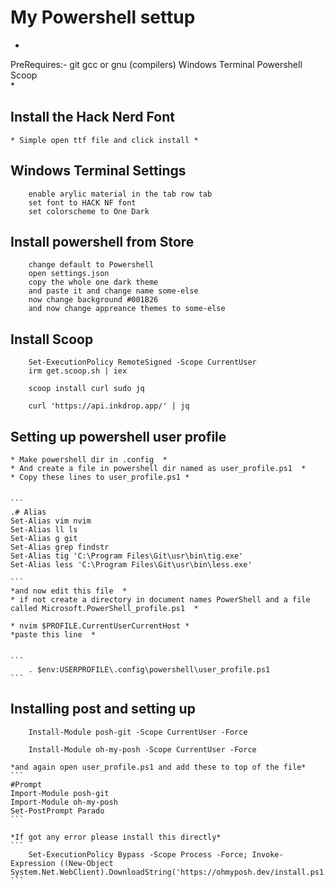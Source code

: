 # My Powershell settup

*
PreRequires:- 
	git
	gcc or gnu (compilers)
	Windows Terminal
	Powershell
	Scoop					
*

## Install the Hack Nerd Font
	* Simple open ttf file and click install * 
## Windows Terminal Settings

```
	enable arylic material in the tab row tab
	set font to HACK NF font
	set colorscheme to One Dark
```
## Install powershell from Store

```
	change default to Powershell
	open settings.json 
	copy the whole one dark theme
	and paste it and change name some-else
	now change background #001B26
	and now change appreance themes to some-else

```

## Install Scoop

```
	Set-ExecutionPolicy RemoteSigned -Scope CurrentUser
	irm get.scoop.sh | iex
```

```
	scoop install curl sudo jq
```

```
	curl 'https://api.inkdrop.app/' | jq
```

## Setting up powershell user profile

	* Make powershell dir in .config  *
	* And create a file in powershell dir named as user_profile.ps1  *
	* Copy these lines to user_profile.ps1 *
	
	
	```
	.# Alias
	Set-Alias vim nvim
	Set-Alias ll ls
	Set-Alias g git
	Set-Alias grep findstr
	Set-Alias tig 'C:\Program Files\Git\usr\bin\tig.exe'
	Set-Alias less 'C:\Program Files\Git\usr\bin\less.exe'
	
	```
	*and now edit this file  *  
	* if not create a directory in document names PowerShell and a file called Microsoft.PowerShell_profile.ps1  *  
	
	* nvim $PROFILE.CurrentUserCurrentHost *  
	*paste this line  *
	
	
	```
		. $env:USERPROFILE\.config\powershell\user_profile.ps1
	```

## Installing post and setting up
```
	Install-Module posh-git -Scope CurrentUser -Force
```


```
	Install-Module oh-my-posh -Scope CurrentUser -Force
```

	*and again open user_profile.ps1 and add these to top of the file*
	```
	#Prompt
	Import-Module posh-git
	Import-Module oh-my-posh
	Set-PostPrompt Parado
	```

	*If got any error please install this directly*
	```
		Set-ExecutionPolicy Bypass -Scope Process -Force; Invoke-Expression ((New-Object System.Net.WebClient).DownloadString('https://ohmyposh.dev/install.ps1'))
	```
